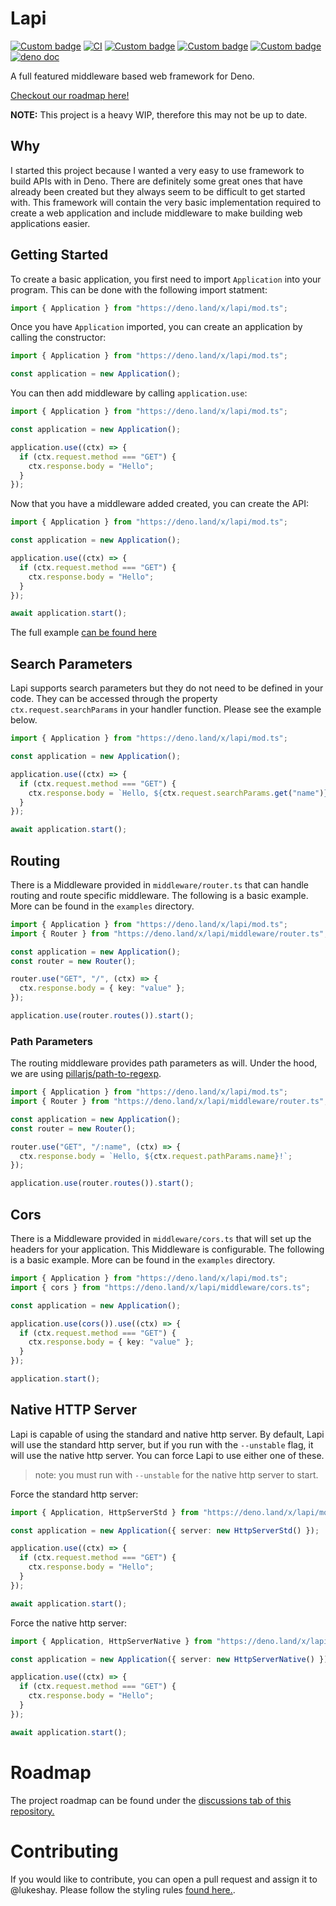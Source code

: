 <!-- DO NOT EDIT THIS FILE!! -->

# Lapi 

[![Custom badge](https://img.shields.io/endpoint?url=https%3A%2F%2Fdeno-visualizer.danopia.net%2Fshields%2Flatest-version%2Fhttps%2Fdeno.land%2Fx%2Flapi%2Fmod.ts)](https://doc.deno.land/https/deno.land/x/lapi/mod.ts)
[![CI](https://github.com/LukeShay/lapi/actions/workflows/ci.yaml/badge.svg)](https://github.com/LukeShay/lapi/actions/workflows/ci.yaml)
[![Custom badge](https://img.shields.io/endpoint?url=https%3A%2F%2Fdeno-visualizer.danopia.net%2Fshields%2Fcache-size%2Fhttps%2Fdeno.land%2Fx%2Flapi%2Fmod.ts)](https://deno.land/x/lapi)
[![Custom badge](https://img.shields.io/endpoint?url=https%3A%2F%2Fdeno-visualizer.danopia.net%2Fshields%2Fdep-count%2Fhttps%2Fdeno.land%2Fx%2Flapi%2Fmod.ts)](https://deno.land/x/lapi)
[![Custom badge](https://img.shields.io/endpoint?url=https%3A%2F%2Fdeno-visualizer.danopia.net%2Fshields%2Fupdates%2Fhttps%2Fdeno.land%2Fx%2Flapi%2Fmod.ts)](https://deno.land/x/lapi)
[![deno doc](https://doc.deno.land/badge.svg)](https://doc.deno.land/https/deno.land/x/lapi/mod.ts)

A full featured middleware based web framework for Deno.

[Checkout our roadmap here!](https://github.com/LukeShay/lapi/discussions/28)

**NOTE:** This project is a heavy WIP, therefore this may not be up to date.

## Why

I started this project because I wanted a very easy to use framework to build
APIs with in Deno. There are definitely some great ones that have already been
created but they always seem to be difficult to get started with. This framework
will contain the very basic implementation required to create a web application
and include middleware to make building web applications easier.

## Getting Started

To create a basic application, you first need to import `Application` into your
program. This can be done with the following import statment:

```typescript
import { Application } from "https://deno.land/x/lapi/mod.ts";
```

Once you have `Application` imported, you can create an application by calling
the constructor:

```typescript
import { Application } from "https://deno.land/x/lapi/mod.ts";

const application = new Application();
```

You can then add middleware by calling `application.use`:

```typescript
import { Application } from "https://deno.land/x/lapi/mod.ts";

const application = new Application();

application.use((ctx) => {
  if (ctx.request.method === "GET") {
    ctx.response.body = "Hello";
  }
});
```

Now that you have a middleware added created, you can create the API:

```typescript
import { Application } from "https://deno.land/x/lapi/mod.ts";

const application = new Application();

application.use((ctx) => {
  if (ctx.request.method === "GET") {
    ctx.response.body = "Hello";
  }
});

await application.start();
```

The full example [can be found here](./examples/basic_api.ts)

## Search Parameters

Lapi supports search parameters but they do not need to be defined in your code.
They can be accessed through the property `ctx.request.searchParams` in your
handler function. Please see the example below.

```typescript
import { Application } from "https://deno.land/x/lapi/mod.ts";

const application = new Application();

application.use((ctx) => {
  if (ctx.request.method === "GET") {
    ctx.response.body = `Hello, ${ctx.request.searchParams.get("name")}!`;
  }
});

await application.start();
```

## Routing

There is a Middleware provided in `middleware/router.ts` that can handle routing
and route specific middleware. The following is a basic example. More can be
found in the `examples` directory.

```typescript
import { Application } from "https://deno.land/x/lapi/mod.ts";
import { Router } from "https://deno.land/x/lapi/middleware/router.ts";

const application = new Application();
const router = new Router();

router.use("GET", "/", (ctx) => {
  ctx.response.body = { key: "value" };
});

application.use(router.routes()).start();
```

### Path Parameters

The routing middleware provides path parameters as will. Under the hood, we are
using [pillarjs/path-to-regexp](https://github.com/pillarjs/path-to-regexp).

```typescript
import { Application } from "https://deno.land/x/lapi/mod.ts";
import { Router } from "https://deno.land/x/lapi/middleware/router.ts";

const application = new Application();
const router = new Router();

router.use("GET", "/:name", (ctx) => {
  ctx.response.body = `Hello, ${ctx.request.pathParams.name}!`;
});

application.use(router.routes()).start();
```

## Cors

There is a Middleware provided in `middleware/cors.ts` that will set up the
headers for your application. This Middleware is configurable. The following is
a basic example. More can be found in the `examples` directory.

```typescript
import { Application } from "https://deno.land/x/lapi/mod.ts";
import { cors } from "https://deno.land/x/lapi/middleware/cors.ts";

const application = new Application();

application.use(cors()).use((ctx) => {
  if (ctx.request.method === "GET") {
    ctx.response.body = { key: "value" };
  }
});

application.start();
```

## Native HTTP Server

Lapi is capable of using the standard and native http server. By default, Lapi
will use the standard http server, but if you run with the `--unstable` flag, it
will use the native http server. You can force Lapi to use either one of these.

> note: you must run with `--unstable` for the native http server to start.

Force the standard http server:

```typescript
import { Application, HttpServerStd } from "https://deno.land/x/lapi/mod.ts";

const application = new Application({ server: new HttpServerStd() });

application.use((ctx) => {
  if (ctx.request.method === "GET") {
    ctx.response.body = "Hello";
  }
});

await application.start();
```

Force the native http server:

```typescript
import { Application, HttpServerNative } from "https://deno.land/x/lapi/mod.ts";

const application = new Application({ server: new HttpServerNative() });

application.use((ctx) => {
  if (ctx.request.method === "GET") {
    ctx.response.body = "Hello";
  }
});

await application.start();
```

# Roadmap

The project roadmap can be found under the
[discussions tab of this repository.](https://github.com/lukeshay/lapi/discussions)

# Contributing

If you would like to contribute, you can open a pull request and assign it to
@lukeshay. Please follow the styling rules
[found here.](./.github/STYLE_GUIDE.md).
